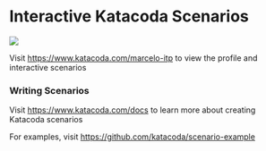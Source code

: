 # Interactive Katacoda Scenarios

[![](http://shields.katacoda.com/katacoda/marcelo-itp/count.svg)](https://www.katacoda.com/marcelo-itp "Get your profile on Katacoda.com")

Visit https://www.katacoda.com/marcelo-itp to view the profile and interactive scenarios

### Writing Scenarios
Visit https://www.katacoda.com/docs to learn more about creating Katacoda scenarios

For examples, visit https://github.com/katacoda/scenario-example
